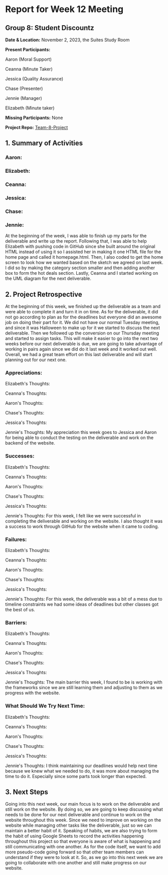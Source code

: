 # Report for Week 12 Meeting

## Group 8: Student Discountz

**Date & Location:** November 2, 2023, the Suites Study Room

**Present Participants:**

Aaron (Moral Support)

Ceanna (Minute Taker) 

Jessica (Quality Assurance)

Chase (Presenter)

Jennie (Manager)

Elizabeth (Minute taker)

**Missing Participants:** None 

**Project Repo:** [Team-8-Project](https://github.com/aaronr7734/team-8-project "Our Repository")

## 1. Summary of Activities

### **Aaron**:

### **Elizabeth**:

### **Ceanna**:

### **Jessica**:

### **Chase**:

### **Jennie**: 
At the beginning of the week, I was able to finish up my parts for the deliverable and write up the report. Following that, I was able to help Elizabeth with pushing code in GitHub since she built around the original HTML instead of using it so I assisted her in making it one HTML file for the home page and called it homepage.html. Then, I also coded to get the home screen to look how we wanted based on the sketch we agreed on last week. I did so by making the category section smaller and then adding another box to form the hot deals section. Lastly, Ceanna and I started working on the UML diagram for the next deliverable. 


## 2. Project Retrospective
At the beginning of this week, we finished up the deliverable as a team and were able to complete it and turn it in on time. As for the deliverable, it did not go according to plan as for the deadlines but everyone did an awesome job on doing their part for it. We did not have our normal Tuesday meeting, and since it was Halloween to make up for it we started to discuss the next deliverable. Then we followed up the conversion on our Thursday meeting and started to assign tasks. This will make it easier to go into the next two weeks before our next deliverable is due, we are going to take advantage of working in pairs again since we did do it last week and it worked out well. Overall, we had a great team effort on this last deliverable and will start planning out for our next one.


### **Appreciations**: 

   Elizabeth's Thoughts: 
   
   Ceanna's Thoughts: 

   Aaron's Thoughts:

   Chase's Thoughts: 
   
   Jessica's Thoughts:  
   
   Jennie's Thoughts: My appreciation this week goes to Jessica and Aaron for being able to conduct the testing on the deliverable and work on the backend of the website.

### **Successes**: 

   Elizabeth's Thoughts: 
   
   Ceanna's Thoughts: 

   
   Aaron's Thoughts: 

   
   Chase's Thoughts:

   
   Jessica's Thoughts: 

   
   Jennie's Thoughts: For this week, I felt like we were successful in completing the deliverable and working on the website. I also thought it was a success to work through GitHub for the website when it came to coding.  


### **Failures**: 

   Elizabeth's Thoughts: 

   
   Ceanna's Thoughts: 

   
   Aaron's Thoughts: 

   
   Chase's Thoughts: 
  
   
   Jessica's Thoughts: 

   
   Jennie's Thoughts: For this week, the deliverable was a bit of a mess due to timeline constraints we had some ideas of deadlines but other classes got the best of us.

   
### **Barriers**: 

   Elizabeth's Thoughts: 

   
   Ceanna's Thoughts: 

   
   Aaron's Thoughts: 

   
   Chase's Thoughts: 
  
   
   Jessica's Thoughts: 

   
   Jennie's Thoughts: The main barrier this week, I found to be is working with the frameworks since we are still learning them and adjusting to them as we progress with the website.

  
### **What Should We Try Next Time**: 

   Elizabeth's Thoughts: 

   
   Ceanna's Thoughts: 

   
   Aaron's Thoughts: 

   
   Chase's Thoughts: 
  
   
   Jessica's Thoughts: 

   
   Jennie's Thoughts: I think maintaining our deadlines would help next time because we knew what we needed to do, it was more about managing the time to do it. Especially since some parts took longer than expected.
   
   
## 3. Next Steps
Going into this next week, our main focus is to work on the deliverable and still work on the website. By doing so, we are going to keep discussing what needs to be done for our next deliverable and continue to work on the website throughout this week. Since we need to improve on working on the website while managing other tasks like the deliverable, just so we can maintain a better habit of it. Speaking of habits, we are also trying to form the habit of using Google Sheets to record the activities happening throughout this project so that everyone is aware of what is happening and still communicating with one another. As for the code itself, we want to add more pseudo-code going forward so that other team members can understand if they were to look at it. So, as we go into this next week we are going to collaborate with one another and still make progress on our website. 

